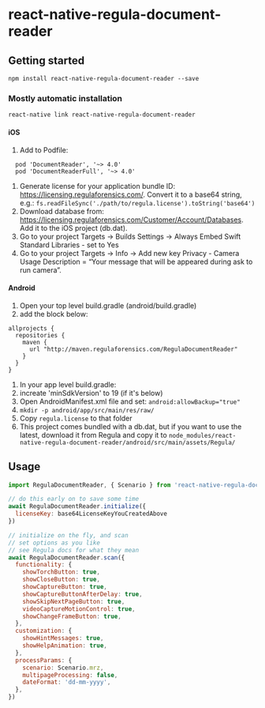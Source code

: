 
# react-native-regula-document-reader

## Getting started

`npm install react-native-regula-document-reader --save`

### Mostly automatic installation

`react-native link react-native-regula-document-reader`

#### iOS

1. Add to Podfile:
```
  pod 'DocumentReader', '~> 4.0'
  pod 'DocumentReaderFull', '~> 4.0'
```
1. Generate license for your application bundle ID: https://licensing.regulaforensics.com/. Convert it to a base64 string, e.g.: `fs.readFileSync('./path/to/regula.license').toString('base64')`
1. Download database from: https://licensing.regulaforensics.com/Customer/Account/Databases. Add it to the iOS project (db.dat).
1. Go to your project Targets -> Builds Settings -> Always Embed Swift Standard Libraries - set to Yes
1. Go to your project Targets -> Info -> Add new key Privacy - Camera Usage Description = “Your message that will be appeared during ask to run camera”.

#### Android

1. Open your top level build.gradle (android/build.gradle)
1. add the block below:
```
allprojects {
  repositories {
    maven {
      url "http://maven.regulaforensics.com/RegulaDocumentReader"
    }
  }
}
```
1. In your app level build.gradle:
1. increate 'minSdkVersion' to 19 (if it's below)
1. Open AndroidManifest.xml file and set: `android:allowBackup="true"`
1. `mkdir -p android/app/src/main/res/raw/`
1. Copy `regula.license` to that folder
1. This project comes bundled with a db.dat, but if you want to use the latest, download it from Regula and copy it to `node_modules/react-native-regula-document-reader/android/src/main/assets/Regula/`

## Usage
```js
import RegulaDocumentReader, { Scenario } from 'react-native-regula-document-reader';

// do this early on to save some time
await RegulaDocumentReader.initialize({
  licenseKey: base64LicenseKeyYouCreatedAbove
}) 

// initialize on the fly, and scan
// set options as you like
// see Regula docs for what they mean
await RegulaDocumentReader.scan({
  functionality: {
    showTorchButton: true,
    showCloseButton: true,
    showCaptureButton: true,
    showCaptureButtonAfterDelay: true,
    showSkipNextPageButton: true,
    videoCaptureMotionControl: true,
    showChangeFrameButton: true,
  },
  customization: {
    showHintMessages: true,
    showHelpAnimation: true,
  },
  processParams: {
    scenario: Scenario.mrz,
    multipageProcessing: false,
    dateFormat: 'dd-mm-yyyy',
  },
})
```

